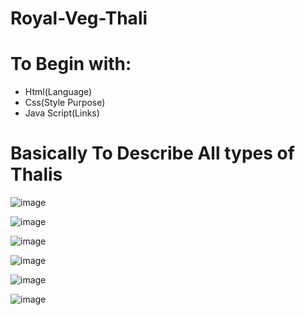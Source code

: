 # Royal-Veg-Thali

# To Begin with:

- Html(Language)
- Css(Style Purpose)
- Java Script(Links)


# Basically To Describe All types of  Thalis

![image](https://user-images.githubusercontent.com/55526191/137358327-d2041047-22f8-4341-bd4c-4034a4df2de2.png)

![image](https://user-images.githubusercontent.com/55526191/137358768-27f4a9fb-1b5b-49d6-b605-c910db737cda.png)


![image](https://user-images.githubusercontent.com/55526191/137358825-d7b242a0-e2c4-4c58-9e6a-c1a4121f0901.png)


![image](https://user-images.githubusercontent.com/55526191/137358855-2549f78f-aa32-414d-94fa-2effc1914b1f.png)


![image](https://user-images.githubusercontent.com/55526191/137359038-582e7518-68a6-4c34-bfd2-29b567235fe0.png)



![image](https://user-images.githubusercontent.com/55526191/137359096-5f32f337-d8b8-451c-9ef5-b8b75509915b.png)







